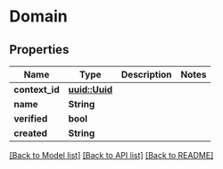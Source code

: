# Domain

## Properties

Name | Type | Description | Notes
------------ | ------------- | ------------- | -------------
**context_id** | [**uuid::Uuid**](uuid::Uuid.md) |  | 
**name** | **String** |  | 
**verified** | **bool** |  | 
**created** | **String** |  | 

[[Back to Model list]](../README.md#documentation-for-models) [[Back to API list]](../README.md#documentation-for-api-endpoints) [[Back to README]](../README.md)


